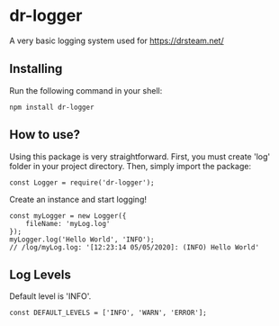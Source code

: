 # dr-logger
A very basic logging system used for https://drsteam.net/

## Installing
Run the following command in your shell:
```
npm install dr-logger
```

## How to use?
Using this package is very straightforward. First, you must create 'log' folder in your project directory.
Then, simply import the package:
```
const Logger = require('dr-logger');
```

Create an instance and start logging!
```
const myLogger = new Logger({
    fileName: 'myLog.log'
});
myLogger.log('Hello World', 'INFO');
// /log/myLog.log: '[12:23:14 05/05/2020]: (INFO) Hello World'
```

## Log Levels
Default level is 'INFO'.
```
const DEFAULT_LEVELS = ['INFO', 'WARN', 'ERROR'];
```

